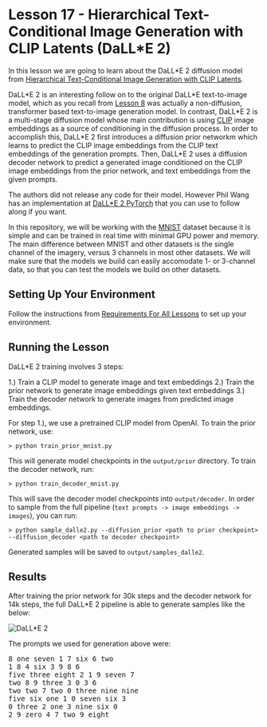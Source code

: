 # Lesson 17 - Hierarchical Text-Conditional Image Generation with CLIP Latents (DaLL\*E 2)

In this lesson we are going to learn about the DaLL\*E 2 diffusion model from [Hierarchical Text-Conditional Image Generation with CLIP Latents](https://arxiv.org/abs/2204.06125).

DaLL\*E 2 is an interesting follow on to the original DaLL\*E text-to-image model, which as you recall from [Lesson 8](https://github.com/swookey-thinky/mindiffusion/tree/main/lesson_08) was actually a non-diffusion, transformer based text-to-image generation model. In contrast, DaLL\*E 2 is a multi-stage diffusion model whose main contribution is using [CLIP](https://arxiv.org/abs/2103.0002) image embeddings as a source of conditioning in the diffusion process. In order to accomplish this, DaLL\*E 2 first introduces a diffusion prior networkm which learns to predict the CLIP image embeddings from the CLIP text embeddings of the generation prompts. Then, DaLL\*E 2 uses a diffusion decoder network to predict a generated image conditioned on the CLIP image embeddings from the prior network, and text embeddings from the given prompts.

The authors did not release any code for their model. However Phil Wang has an implementation at [DaLL\*E 2 PyTorch](https://github.com/lucidrains/DALLE2-pytorch) that you can use to follow along if you want.

In this repository, we will be working with the [MNIST](https://en.wikipedia.org/wiki/MNIST_database) dataset because it is simple and can be trained in real time with minimal GPU power and memory. The main difference between MNIST and other datasets is the single channel of the imagery, versus 3 channels in most other datasets. We will make sure that the models we build can easily accomodate 1- or 3-channel data, so that you can test the models we build on other datasets.

## Setting Up Your Environment

Follow the instructions from [Requirements For All Lessons](https://github.com/swookey-thinky/mindiffusion?tab=readme-ov-file#requirements-for-all-lessons) to set up your environment.

## Running the Lesson

DaLL\*E 2 training involves 3 steps:

1.) Train a CLIP model to generate image and text embeddings
2.) Train the prior network to generate image embeddings given text embeddings
3.) Train the decoder network to generate images from predicted image embeddings.

For step 1.), we use a pretrained CLIP model from OpenAI. To train the prior network, use:

```
> python train_prior_mnist.py
```

This will generate model checkpoints in the `output/prior` directory. To train the decoder network, run:

```
> python train_decoder_mnist.py
```

This will save the decoder model checkpoints into `output/decoder`. In order to sample from the full pipeline (`text prompts -> image embeddings -> images`), you can run:

```
> python sample_dalle2.py --diffusion_prior <path to prior checkpoint> --diffusion_decoder <path to decoder checkpoint>
```
Generated samples will be saved to `output/samples_dalle2`.

## Results

After training the prior network for 30k steps and the decoder network for 14k steps, the full DaLL\*E 2 pipeline is able to generate samples like the below:

![DaLL\*E 2](https://drive.google.com/uc?export=view&id=1SVWvGD0FhakjL2G9QCyi0TbiaZ_6ILKM)

The prompts we used for generation above were:

<pre>
8 one seven 1 7 six 6 two 
1 8 4 six 3 9 8 6 
five three eight 2 1 9 seven 7 
two 8 9 three 3 0 3 6 
two two 7 two 0 three nine nine 
five six one 1 0 seven six 3 
0 three 2 one 3 nine six 0 
2 9 zero 4 7 two 9 eight 
</pre>

